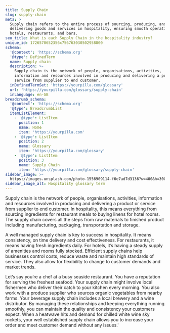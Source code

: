 ```yaml
---
title: Supply Chain
slug: supply-chain
meta: >
  Supply chain refers to the entire process of sourcing, producing, and
  delivering goods and services in hospitality, ensuring smooth operations in
  hotels, restaurants, and bars.
seo_title: What is each Supply Chain in the hospitality industry?
unique_id: 1726570652356x756763030502958800
schema:
  '@context': 'https://schema.org'
  '@type': DefinedTerm
  name: Supply chain
  description: >-
    Supply chain is the network of people, organisations, activities,
    information and resources involved in producing and delivering a product or
    service from supplier to end customer.
  inDefinedTermSet: 'https://yourpilla.com/glossary'
  url: 'https://yourpilla.com/glossary/supply-chain'
  inLanguage: en-GB
breadcrumb_schema:
  '@context': 'https://schema.org'
  '@type': BreadcrumbList
  itemListElement:
    - '@type': ListItem
      position: 1
      name: Home
      item: 'https://yourpilla.com'
    - '@type': ListItem
      position: 2
      name: Glossary
      item: 'https://yourpilla.com/glossary'
    - '@type': ListItem
      position: 3
      name: Supply Chain
      item: 'https://yourpilla.com/glossary/supply-chain'
sidebar_image: >-
  https://images.unsplash.com/photo-1556909114-f6e7ad7d3136?w=400&h=300&fit=crop&auto=format
sidebar_image_alt: Hospitality glossary term
---
```

Supply chain is the network of people, organisations, activities, information and resources involved in producing and delivering a product or service from supplier to end customer. In hospitality, this means everything from sourcing ingredients for restaurant meals to buying linens for hotel rooms. The supply chain covers all the steps from raw materials to finished product including manufacturing, packaging, transportation and storage.

A well managed supply chain is key to success in hospitality. It means consistency, on time delivery and cost effectiveness. For restaurants, it means having fresh ingredients daily. For hotels, it’s having a steady supply of amenities and rooms fully stocked. Efficient supply chains help businesses control costs, reduce waste and maintain high standards of service. They also allow for flexibility to change to customer demands and market trends.

Let’s say you’re a chef at a busy seaside restaurant. You have a reputation for serving the freshest seafood. Your supply chain might involve local fishermen who deliver their catch to your kitchen every morning. You also work with a produce supplier who sources organic vegetables from nearby farms. Your beverage supply chain includes a local brewery and a wine distributor. By managing these relationships and keeping everything running smoothly, you can maintain the quality and consistency your customers expect. When a heatwave hits and demand for chilled white wine sky rockets, your well established supply chain allows you to increase your order and meet customer demand without any issues.'
